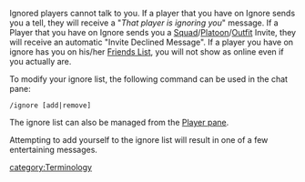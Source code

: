 Ignored players cannot talk to you. If a player that you have on Ignore
sends you a tell, they will receive a "_That player is ignoring you_"
message. If a Player that you have on Ignore sends you a
[Squad](Squad.md)/[Platoon](Platoon.md)/[Outfit](Outfit.md)
Invite, they will receive an automatic "Invite Declined Message". If a
player you have on ignore has you on his/her [Friends
List](Friends_List.md), you will not show as online even if you
actually are.

To modify your ignore list, the following command can be used in the
chat pane:

`/ignore [add|remove] `<charactername>` `

The ignore list can also be managed from the [Player
pane](Player_pane.md).

Attempting to add yourself to the ignore list will result in one of a
few entertaining messages.

[category:Terminology](category:Terminology.md)
